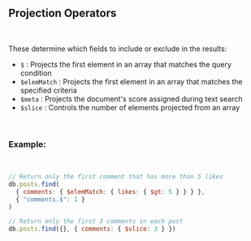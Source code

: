## Projection Operators
&nbsp;

These determine which fields to include or exclude in the results:

- `$` : Projects the first element in an array that matches the query condition
- `$elemMatch` : Projects the first element in an array that matches the specified criteria
- `$meta` : Projects the document's score assigned during text search
- `$slice` : Controls the number of elements projected from an array

&nbsp;
### Example:
&nbsp;
```javascript
// Return only the first comment that has more than 5 likes
db.posts.find(
  { comments: { $elemMatch: { likes: { $gt: 5 } } } },
  { "comments.$": 1 }
)

// Return only the first 3 comments in each post
db.posts.find({}, { comments: { $slice: 3 } })
```